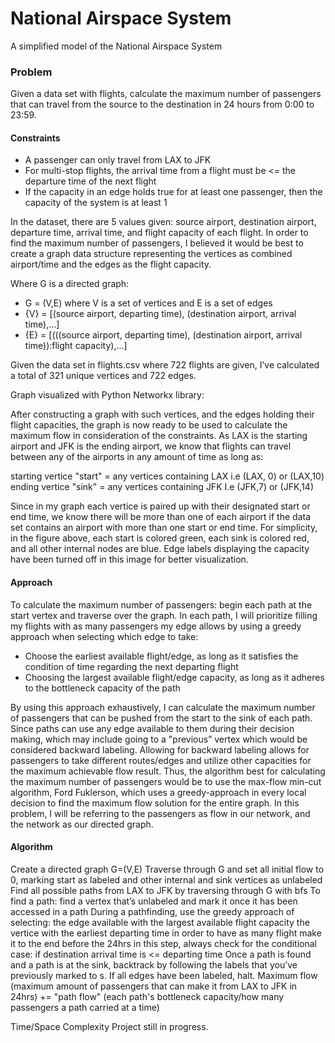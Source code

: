 # National Airspace System
A simplified model of the National Airspace System 

### Problem ###
Given a data set with flights, calculate the maximum number of passengers that can travel from the source to the destination in 24 hours from 0:00 to 23:59.

#### Constraints ####
- A passenger can only travel from LAX to JFK
- For multi-stop flights, the arrival time from a flight must be <= the departure time of the next flight
- If the capacity in an edge holds true for at least one passenger, then the capacity of the system is at least 1

In the dataset, there are 5 values given: source airport, destination airport, departure time, arrival time, and flight capacity of each flight. In order to find the maximum number of passengers, I believed it would be best to create a graph data structure representing the vertices as combined airport/time and the edges as the flight capacity.

Where G is a directed graph:
- G = (V,E) where V is a set of vertices and E is a set of edges
- {V} = [(source airport, departing time), (destination airport, arrival time),...]
- {E} = [(((source airport, departing time), (destination airport, arrival time)):flight capacity),...]

Given the data set in flights.csv where 722 flights are given, I’ve calculated a total of 321 unique vertices and 722 edges.

Graph visualized with Python Networkx library:





After constructing a graph with such vertices, and the edges holding their flight capacities, the graph is now ready to be used to calculate the maximum flow in consideration of the constraints. As LAX is the starting airport and JFK is the ending airport, we know that flights can travel between any of the airports in any amount of time as long as:

starting vertice "start" = any vertices containing LAX
i.e (LAX, 0) or (LAX,10)
ending vertice "sink" = any vertices containing JFK
I.e (JFK,7) or (JFK,14)

Since in my graph each vertice is paired up with their designated start or end time, we know there will be more than one of each airport if the data set contains an airport with more than one start or end time. For simplicity, in the figure above, each start is colored green, each sink is colored red, and all other internal nodes are blue. Edge labels displaying the capacity have been turned off in this image for better visualization.

#### Approach ####
To calculate the maximum number of passengers: begin each path at the start vertex and traverse over the graph. In each path,  I will prioritize filling my flights with as many passengers my edge allows by using a greedy approach when selecting which edge to take:
- Choose the earliest available flight/edge, as long as it satisfies the condition of time regarding the next departing flight
- Choosing the largest available flight/edge capacity, as long as it adheres to the bottleneck capacity of the path 

By using this approach exhaustively, I can calculate the maximum number of passengers that can be pushed from the start to the sink of each path. Since paths can use any edge available to them during their decision making, which may include going to a "previous” vertex which would be considered backward labeling. Allowing for backward labeling allows for passengers to take different routes/edges and utilize other capacities for the maximum achievable flow result. Thus, the algorithm best for calculating the maximum number of passengers would be to use the max-flow min-cut algorithm, Ford Fuklerson, which uses a greedy-approach in every local decision to find the maximum flow solution for the entire graph. In this problem, I will be referring to the passengers as flow in our network, and the network as our directed graph.

#### Algorithm ####
Create a directed graph G=(V,E)
Traverse through G and set all initial flow to 0, marking start as labeled and other internal and sink vertices as unlabeled 
Find all possible paths from LAX to JFK by traversing through G with bfs
To find a path: find a vertex that’s unlabeled and mark it once it has been accessed in a path
During a pathfinding, use the greedy approach of selecting:
the edge available with the largest available flight capacity
the vertice with the earliest departing time in order to have as many flight make it to the end before the 24hrs
in this step, always check for the conditional case: if destination arrival time is <= departing time
Once a path is found and a path is at the sink, backtrack by following the labels that you’ve previously marked to s. 
If all edges have been labeled, halt.
Maximum flow (maximum amount of passengers that can make it from LAX to JFK in 24hrs) += "path flow" (each path's bottleneck capacity/how many passengers a path carried at a time)

Time/Space Complexity
Project still in progress.  

